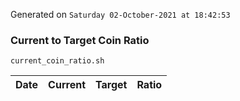 Generated on `Saturday 02-October-2021 at 18:42:53`

### Current to Target Coin Ratio
`current_coin_ratio.sh`

Date|Current|Target|Ratio
---|---|---|---
